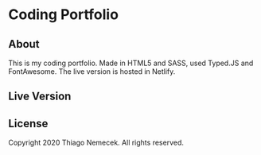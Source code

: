 # Coding Portfolio

## About

This is my coding portfolio. Made in HTML5 and SASS, used Typed.JS and FontAwesome. The live version is hosted in Netlify.

## Live Version

[](https://www.thiagocodes.com)

## License

Copyright 2020 Thiago Nemecek. All rights reserved.
